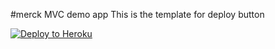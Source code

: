 #merck MVC demo app
This is the template for deploy button

[![Deploy to Heroku](https://www.herokucdn.com/deploy/button.png)](https://heroku.com/deploy)
